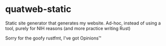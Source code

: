 # quatweb-static

Static site generator that generates my website. Ad-hoc, instead of using a tool, purely for NIH reasons (and more practice writing Rust)

Sorry for the goofy rustfmt, I've got Opinions™